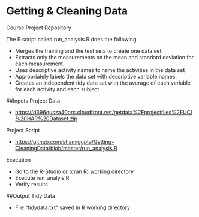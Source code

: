# Getting & Cleaning Data
Course Project Repository

The R script called run_analysis.R does the following. 
- Merges the training and the test sets to create one data set.
- Extracts only the measurements on the mean and standard deviation for each measurement. 
- Uses descriptive activity names to name the activities in the data set
- Appropriately labels the data set with descriptive variable names. 
- Creates an independent tidy data set with the average of each variable for each activity and each subject.

##Inputs 
Project Data
- https://d396qusza40orc.cloudfront.net/getdata%2Fprojectfiles%2FUCI%20HAR%20Dataset.zip 

Project Script
- https://github.com/shamigupta/Getting-CleaningData/blob/master/run_analysis.R

Execution
- Go to the R-Studio or (cran R) working directory
- Execute run_analyis.R
- Verify results

##Output
Tidy Data
- File "tidydata.txt" saved in R working directory
